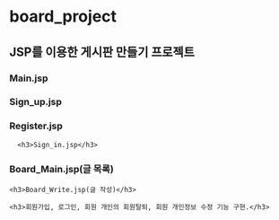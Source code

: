 # board_project

<H2>JSP를 이용한 게시판 만들기 프로젝트</H2>

<h3>Main.jsp</h3>


<h3>Sign_up.jsp</h3>

  <h3>Register.jsp</h3>
        
      
      
      <h3>Sign_in.jsp</h3>
       
       
  
  <h3>Board_Main.jsp(글 목록)</h3>
  
    <h3>Board_Write.jsp(글 작성)</h3>
    
    <h3>회원가입, 로그인, 회원 개인의 회원탈퇴, 회원 개인정보 수정 기능 구현.</h3>
    
    
    
